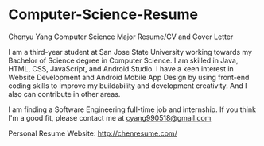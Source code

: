 # Computer-Science-Resume
Chenyu Yang Computer Science Major Resume/CV and Cover Letter

I am a third-year student at San Jose State University working towards my Bachelor of Science degree in Computer Science. I am skilled in Java, HTML, CSS, JavaScript, and Android Studio.
I have a keen interest in Website Development and Android Mobile App Design by using front-end coding skills to improve my buildability and development creativity. And I also can contribute in other areas.

I am finding a Software Engineering full-time job and internship. If you think I'm a good fit, please contact me at cyang990518@gmail.com

Personal Resume Website: http://chenresume.com/
